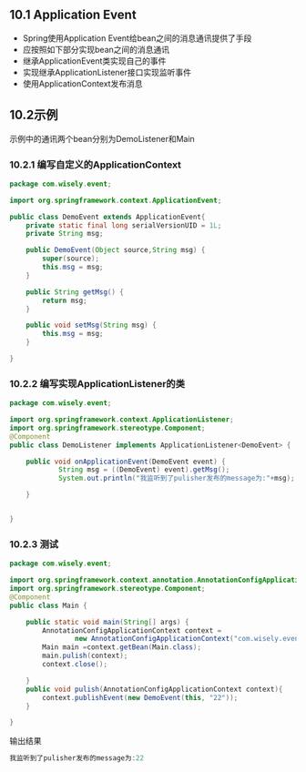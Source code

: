 ## 10.1 Application Event
- Spring使用Application Event给bean之间的消息通讯提供了手段
- 应按照如下部分实现bean之间的消息通讯
 - 继承ApplicationEvent类实现自己的事件
 - 实现继承ApplicationListener接口实现监听事件
 - 使用ApplicationContext发布消息

## 10.2示例
示例中的通讯两个bean分别为DemoListener和Main

### 10.2.1 编写自定义的ApplicationContext
```java
package com.wisely.event;

import org.springframework.context.ApplicationEvent;

public class DemoEvent extends ApplicationEvent{
	private static final long serialVersionUID = 1L;
	private String msg;

	public DemoEvent(Object source,String msg) {
		super(source);
		this.msg = msg;
	}

	public String getMsg() {
		return msg;
	}

	public void setMsg(String msg) {
		this.msg = msg;
	}

}

```
### 10.2.2 编写实现ApplicationListener的类
```java
package com.wisely.event;

import org.springframework.context.ApplicationListener;
import org.springframework.stereotype.Component;
@Component
public class DemoListener implements ApplicationListener<DemoEvent> {

	public void onApplicationEvent(DemoEvent event) {
			String msg = ((DemoEvent) event).getMsg();
			System.out.println("我监听到了pulisher发布的message为:"+msg);

	}


}

```
### 10.2.3 测试
```java
package com.wisely.event;

import org.springframework.context.annotation.AnnotationConfigApplicationContext;
import org.springframework.stereotype.Component;
@Component
public class Main {

	public static void main(String[] args) {
		AnnotationConfigApplicationContext context =
        		new AnnotationConfigApplicationContext("com.wisely.event");
		Main main =context.getBean(Main.class);
		main.pulish(context);
		context.close();

	}
	public void pulish(AnnotationConfigApplicationContext context){
		context.publishEvent(new DemoEvent(this, "22"));
	}

}

```

输出结果

```java
我监听到了pulisher发布的message为:22
```
